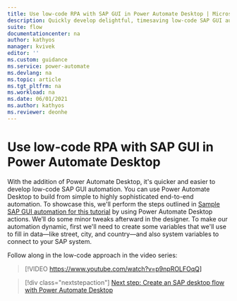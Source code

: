 ```yaml
---
title: Use low-code RPA with SAP GUI in Power Automate Desktop | Microsoft Docs
description: Quickly develop delightful, timesaving low-code SAP GUI automations with Power Automate.
suite: flow
documentationcenter: na
author: kathyos
manager: kvivek
editor: ''
ms.custom: guidance
ms.service: power-automate
ms.devlang: na
ms.topic: article
ms.tgt_pltfrm: na
ms.workload: na
ms.date: 06/01/2021
ms.author: kathyos
ms.reviewer: deonhe
---
```


# Use low-code RPA with SAP GUI in Power Automate Desktop

With the addition of Power Automate Desktop, it's quicker and easier to develop low-code SAP GUI automation. You can use Power Automate Desktop to build from simple to highly sophisticated end-to-end automation. To showcase this, we'll perform the steps outlined in [Sample SAP GUI automation for this tutorial](sample-sap-scenario.md) by using Power Automate Desktop actions. We’ll do some minor tweaks afterward in the designer. To make our automation dynamic, first we'll need to create some variables that we'll use to fill in data—like street, city, and country—and also system variables to connect to your SAP system.

Follow along in the low-code approach in the video series:

> [!VIDEO https://www.youtube.com/watch?v=p9npROLFOqQ]

> [!div class="nextstepaction"]
> [Next step: Create an SAP desktop flow with Power Automate Desktop](creating-sap-desktop-flow-action-based-gui.md)

